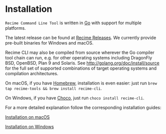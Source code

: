 # Installation

`Recime Command Line Tool` is written in [Go](https://golang.org) with support for multiple platforms.


The latest release can be found at [Recime Releases](https://github.com/Recime/recime-cli/releases). We currently provide pre-built binaries for  Windows and macOS.

Recime CLI may also be compiled from source wherever the Go compiler tool chain can run, e.g. for other operating systems including DragonFly BSD, OpenBSD, Plan 9 and Solaris. See http://golang.org/doc/install/source for the full set of supported combinations of target operating systems and compilation architectures.


On macOS, if you have [Homebrew](https://brew.sh), installation is even easier: just run `brew tap recime-tools && brew install recime-cli`.

On Windows, if you have [Choco](https://chocolatey.org), just run `choco install recime-cli`.

For a more detailed explanation follow the corresponding installation guides:

[Installation on macOS](/macos_install_recime_cli.md)

[Installation on Windows](/windows_install_recime_cli.md)
